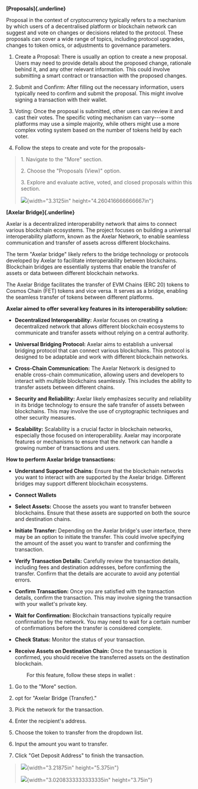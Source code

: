 **[Proposals]{.underline}**

Proposal in the context of cryptocurrency typically refers to a
mechanism by which users of a decentralised platform or blockchain
network can suggest and vote on changes or decisions related to the
protocol. These proposals can cover a wide range of topics, including
protocol upgrades, changes to token omics, or adjustments to governance
parameters.

1.  Create a Proposal: There is usually an option to create a new
    proposal. Users may need to provide details about the proposed
    change, rationale behind it, and any other relevant information.
    This could involve submitting a smart contract or transaction with
    the proposed changes.

2.  Submit and Confirm: After filling out the necessary information,
    users typically need to confirm and submit the proposal. This might
    involve signing a transaction with their wallet.

3.  Voting: Once the proposal is submitted, other users can review it
    and cast their votes. The specific voting mechanism can vary---some
    platforms may use a simple majority, while others might use a more
    complex voting system based on the number of tokens held by each
    voter.

4.  Follow the steps to create and vote for the proposals- 

> 1\. Navigate to the \"More\" section.
>
> 2\. Choose the \"Proposals (View)\" option.
>
> 3\. Explore and evaluate active, voted, and closed proposals within
> this section.
>
> ![](vertopal_fa9c7bc76ac24479b4af36fda8054d74/media/image1.png){width="3.3125in"
> height="4.260416666666667in"}

**[Axelar Bridge]{.underline}**

Axelar is a decentralized interoperability network that aims to connect
various blockchain ecosystems. The project focuses on building a
universal interoperability platform, known as the Axelar Network, to
enable seamless communication and transfer of assets across different
blockchains.

The term \"Axelar bridge\" likely refers to the bridge technology or
protocols developed by Axelar to facilitate interoperability between
blockchains. Blockchain bridges are essentially systems that enable the
transfer of assets or data between different blockchain networks.

The Axelar Bridge facilitates the transfer of EVM Chains (ERC 20) tokens
to Cosmos Chain (FET) tokens and vice versa. It serves as a bridge,
enabling the seamless transfer of tokens between different platforms.

**Axelar aimed to offer several key features in its interoperability
solution:**

-   **Decentralized Interoperability:** Axelar focuses on creating a
    decentralized network that allows different blockchain ecosystems to
    communicate and transfer assets without relying on a central
    authority.

-   **Universal Bridging Protocol:** Axelar aims to establish a
    universal bridging protocol that can connect various blockchains.
    This protocol is designed to be adaptable and work with different
    blockchain networks.

-   **Cross-Chain Communication:** The Axelar Network is designed to
    enable cross-chain communication, allowing users and developers to
    interact with multiple blockchains seamlessly. This includes the
    ability to transfer assets between different chains.

-   **Security and Reliability:** Axelar likely emphasizes security and
    reliability in its bridge technology to ensure the safe transfer of
    assets between blockchains. This may involve the use of
    cryptographic techniques and other security measures.

-   **Scalability:** Scalability is a crucial factor in blockchain
    networks, especially those focused on interoperability. Axelar may
    incorporate features or mechanisms to ensure that the network can
    handle a growing number of transactions and users.

**How to perform Axelar bridge transactions:**

-   **Understand Supported Chains:** Ensure that the blockchain networks
    you want to interact with are supported by the Axelar bridge.
    Different bridges may support different blockchain ecosystems.

-   **Connect Wallets**

-   **Select Assets:** Choose the assets you want to transfer between
    blockchains. Ensure that these assets are supported on both the
    source and destination chains.

-   **Initiate Transfer:** Depending on the Axelar bridge\'s user
    interface, there may be an option to initiate the transfer. This
    could involve specifying the amount of the asset you want to
    transfer and confirming the transaction.

-   **Verify Transaction Details:** Carefully review the transaction
    details, including fees and destination addresses, before confirming
    the transfer. Confirm that the details are accurate to avoid any
    potential errors.

-   **Confirm Transaction:** Once you are satisfied with the transaction
    details, confirm the transaction. This may involve signing the
    transaction with your wallet\'s private key.

-   **Wait for Confirmation:** Blockchain transactions typically require
    confirmation by the network. You may need to wait for a certain
    number of confirmations before the transfer is considered complete.

-   **Check Status:** Monitor the status of your transaction.

-   **Receive Assets on Destination Chain:** Once the transaction is
    confirmed, you should receive the transferred assets on the
    destination blockchain.

              For this feature, follow these steps in wallet :

1.  Go to the \"More\" section.

2.  opt for \"Axelar Bridge (Transfer).\"

3.  Pick the network for the transaction.

4.  Enter the recipient\'s address.

5.  Choose the token to transfer from the dropdown list.

6.  Input the amount you want to transfer.

7.  Click \"Get Deposit Address\" to finish the transaction.

> ![](vertopal_fa9c7bc76ac24479b4af36fda8054d74/media/image2.png){width="3.21875in"
> height="5.375in"}
>
> ![](vertopal_fa9c7bc76ac24479b4af36fda8054d74/media/image3.png){width="3.0208333333333335in"
> height="3.75in"}
